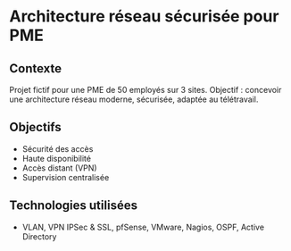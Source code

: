 # Architecture réseau sécurisée pour PME

## Contexte
Projet fictif pour une PME de 50 employés sur 3 sites. Objectif : concevoir une architecture réseau moderne, sécurisée, adaptée au télétravail.

## Objectifs
- Sécurité des accès
- Haute disponibilité
- Accès distant (VPN)
- Supervision centralisée

## Technologies utilisées
- VLAN, VPN IPSec & SSL, pfSense, VMware, Nagios, OSPF, Active Directory
